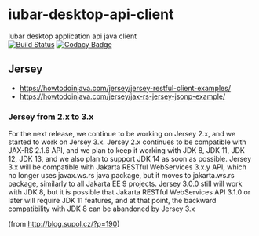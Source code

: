 # iubar-desktop-api-client
Iubar desktop application api java client<br>
[![Build Status](https://travis-ci.com/iubar/iubar-desktop-api-client.svg?branch=1.1-jdk7)](https://travis-ci.com/iubar/iubar-desktop-api-client)
[![Codacy Badge](https://api.codacy.com/project/badge/Grade/6cfdbf2ea9144417839948336aabddde?branch=1.1-jdk7)](https://www.codacy.com/app/R4shVs/iubar-desktop-api-client?utm_source=github.com&amp;utm_medium=referral&amp;utm_content=iubar/iubar-desktop-api-client&amp;utm_campaign=Badge_Grade)


## Jersey

* https://howtodoinjava.com/jersey/jersey-restful-client-examples/
* https://howtodoinjava.com/jersey/jax-rs-jersey-jsonp-example/

### Jersey from 2.x to 3.x

For the next release, we continue to be working on Jersey 2.x, and we started to work on Jersey 3.x. Jersey 2.x continues to be compatible with JAX-RS 2.1.6 API, and we plan to keep it working with JDK 8, JDK 11, JDK 12, JDK 13, and we also plan to support JDK 14 as soon as possible. Jersey 3.x will be compatible with Jakarta RESTful WebServices 3.x.y API, which no longer uses javax.ws.rs java package, but it moves to jakarta.ws.rs package, similarly to all Jakarta EE 9 projects. Jersey 3.0.0 still will work with JDK 8, but it is possible that Jakarta RESTful WebServices API 3.1.0 or later will require JDK 11 features, and at that point, the backward compatibility with JDK 8 can be abandoned by Jersey 3.x


(from http://blog.supol.cz/?p=190)
